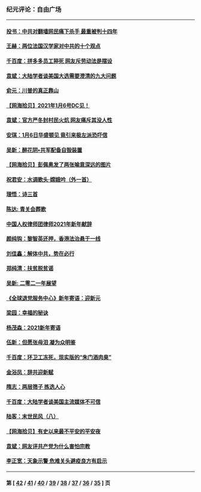 ### 纪元评论：自由广场
---
#### [投书：中共对翻墙网民痛下杀手 最重被判十四年](../../pages/nsc993/n12670190.md) 
#### [王赫：两位法国汉学家对中共的十个观点](../../pages/nsc993/n12669593.md) 
#### [千百度：拼多多员工猝死 网友斥劳动法是摆设](../../pages/nsc993/n12668081.md) 
#### [袁斌：大陆学者谈美国大选需要澄清的九大问题](../../pages/nsc993/n12668023.md) 
#### [俞元：川普的真正靠山](../../pages/nsc993/n12668000.md) 
#### [【网海拾贝】2021年1月6号DC见！](../../pages/nsc993/n12664957.md) 
#### [袁斌：官方严冬封村民火炕 网友痛斥其没人性](../../pages/nsc993/n12664882.md) 
#### [安琪：1月6日华盛顿见 竟引来极左派恐吓信](../../pages/nsc993/n12664831.md) 
#### [吴新：醉花阴•共军配备自毁装置](../../pages/nsc993/n12664766.md) 
#### [【网海拾贝】彭佩奥发了两张喻意深远的图片](../../pages/nsc993/n12663515.md) 
#### [祝君安：水调歌头·嫦娥吟（外一首）](../../pages/nsc993/n12663345.md) 
#### [理悟：诗三首](../../pages/nsc993/n12663334.md) 
#### [陈达: 青关会葬歌](../../pages/nsc993/n12663305.md) 
#### [中国人权律师团律师2021年新年献辞](../../pages/nsc993/n12661792.md) 
#### [颜纯钩：黎智英还押，香港法治悬于一线](../../pages/nsc993/n12661371.md) 
#### [刘佳鑫：解体中共，势在必行](../../pages/nsc993/n12661335.md) 
#### [郑纯清：扶贫脱贫谣](../../pages/nsc993/n12658729.md) 
#### [吴新: 二零二一年展望](../../pages/nsc993/n12658664.md) 
#### [《全球退党服务中心》新年寄语：迎新元](../../pages/nsc993/n12658408.md) 
#### [梁园：幸福的秘诀](../../pages/nsc993/n12658061.md) 
#### [杨茂森：2021新年寄语](../../pages/nsc993/n12658128.md) 
#### [伍新：但愿张母泪 凝为众明鉴](../../pages/nsc993/n12656861.md) 
#### [千百度：环卫工冻死，现实版的“朱门酒肉臭”](../../pages/nsc993/n12655588.md) 
#### [金浴凤：辞共迎新赋](../../pages/nsc993/n12653369.md) 
#### [隋志：两层筛子 拣选人心](../../pages/nsc993/n12653341.md) 
#### [千百度：大陆学者谈美国主流媒体不可信](../../pages/nsc993/n12651269.md) 
#### [陆客：末世民风（八）](../../pages/nsc993/n12648233.md) 
#### [【网海拾贝】有史以来最不平安的平安夜](../../pages/nsc993/n12647164.md) 
#### [袁斌：网友评共产党为什么害怕宗教](../../pages/nsc993/n12647003.md) 
#### [李正宽：天象示警 危难关头避疫良方有启示](../../pages/nsc993/n12646262.md) 

---
#### 第 [ [42](./42.md) / [41](./41.md) / [40](./40.md) / [39](./39.md) / [38](./38.md) / [37](./37.md) / [36](./36.md) / [35](./35.md) ] 页

